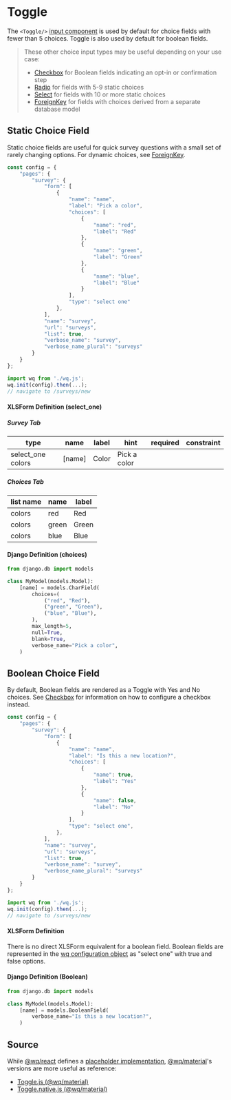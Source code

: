 # Toggle

The `<Toggle/>` [input component][inputs] is used by default for choice fields with fewer than 5 choices.  Toggle is also used by default for boolean fields.

> These other choice input types may be useful depending on your use case:
>  * [Checkbox] for Boolean fields indicating an opt-in or confirmation step
>  * [Radio] for fields with 5-9 static choices
>  * [Select] for fields with 10 or more static choices
>  * [ForeignKey] for fields with choices derived from a separate database model


## Static Choice Field

Static choice fields are useful for quick survey questions with a small set of rarely changing options.  For dynamic choices, see [ForeignKey].

```javascript
const config = {
    "pages": {
        "survey": {
            "form": [
                {
                    "name": "name",
                    "label": "Pick a color",
                    "choices": [
                        {
                            "name": "red",
                            "label": "Red"
                        },
                        {
                            "name": "green",
                            "label": "Green"
                        },
                        {
                            "name": "blue",
                            "label": "Blue"
                        }
                    ],
                    "type": "select one"
                },
            ],
            "name": "survey",
            "url": "surveys",
            "list": true,
            "verbose_name": "survey",
            "verbose_name_plural": "surveys"
        }
    }
};

import wq from './wq.js';
wq.init(config).then(...);
// navigate to /surveys/new
```

#### XLSForm Definition (select_one)

##### Survey Tab

type | name | label | hint | required | constraint
-----|------|-------|------|----------|------------
select_one colors | [name] | Color | Pick a color | | 

##### Choices Tab

list name | name | label
----------|------|-------
colors | red  | Red
colors | green | Green
colors | blue | Blue

#### Django Definition (choices)

```python
from django.db import models

class MyModel(models.Model):
    [name] = models.CharField(
        choices=(
            ("red", "Red"),
            ("green", "Green"),
            ("blue", "Blue"),
        ),
        max_length=5,
        null=True,
        blank=True,
        verbose_name="Pick a color",
    )
```

## Boolean Choice Field

By default, Boolean fields are rendered as a Toggle with Yes and No choices.  See [Checkbox] for information on how to configure a checkbox instead.

```javascript
const config = {
    "pages": {
        "survey": {
            "form": [
                {
                    "name": "name",
                    "label": "Is this a new location?",
                    "choices": [
                        {
                            "name": true,
                            "label": "Yes"
                        },
                        {
                            "name": false,
                            "label": "No"
                        }
                    ],
                    "type": "select one",
                },
            ],
            "name": "survey",
            "url": "surveys",
            "list": true,
            "verbose_name": "survey",
            "verbose_name_plural": "surveys"
        }
    }
};

import wq from './wq.js';
wq.init(config).then(...);
// navigate to /surveys/new
```

#### XLSForm Definition

There is no direct XLSForm equivalent for a boolean field.  Boolean fields are represented in the [wq configuration object][config] as "select one" with true and false options.

#### Django Definition (Boolean)

```python
from django.db import models

class MyModel(models.Model):
    [name] = models.BooleanField(
        verbose_name="Is this a new location?",
    )
```

## Source

While [@wq/react] defines a [placeholder implementation][react-src], [@wq/material]'s versions are more useful as reference:

 * [Toggle.js (@wq/material)][material-src]
 * [Toggle.native.js (@wq/material)][material-native-src]

[inputs]: ./index.md
[Checkbox]: ./Checkbox.md
[Radio]: ./Radio.md
[Select]: ./Select.md
[ForeignKey]: ./ForeignKey.md
[config]: ../config.md
[@wq/react]: ../@wq/react.md
[@wq/material]: ../@wq/material.md
[react-src]: https://github.com/wq/wq.app/blob/main/packages/react/src/inputs/Toggle.js
[material-src]: https://github.com/wq/wq.app/blob/main/packages/material/src/inputs/Toggle.js
[material-native-src]: https://github.com/wq/wq.app/blob/main/packages/material/src/inputs/Toggle.native.js

